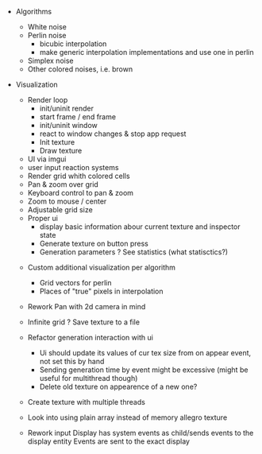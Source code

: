 * Algorithms
  - White noise
  * Perlin noise
      + bicubic interpolation
      - make generic interpolation implementations and use one in perlin
  - Simplex noise
  - Other colored noises, i.e. brown

* Visualization
  + Render loop
    + init/uninit render
    + start frame / end frame
    + init/uninit window
    + react to window changes & stop app request
    + Init texture
    + Draw texture
  + UI via imgui
  + user input reaction systems
  + Render grid whith colored cells
  + Pan & zoom over grid
  + Keyboard control to pan & zoom
  + Zoom to mouse / center
  + Adjustable grid size
  * Proper ui
    + display basic information abour current texture and inspector state
    + Generate texture on button press
    + Generation parameters
    ? See statistics (what statisctics?)
  - Custom additional visualization per algorithm
    -   Grid vectors for perlin
    -   Places of "true" pixels in interpolation
  - Rework Pan with 2d camera in mind
  - Infinite grid
  ? Save texture to a file

  - Refactor generation interaction with ui
    -   Ui should update its values of cur tex size from on appear event, not set this by hand
    -   Sending generation time by event might be excessive (might be useful for multithread though)
    -   Delete old texture on appearence of a new one?
  - Create texture with multiple threads
  - Look into using plain array instead of memory allegro texture
  - Rework input
    Display has system events as child/sends events to the display entity
    Events are sent to the exact display

